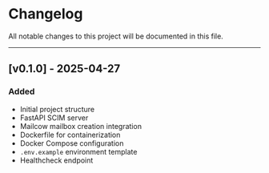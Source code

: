 # Changelog

All notable changes to this project will be documented in this file.

---

## [v0.1.0] - 2025-04-27

### Added
- Initial project structure
- FastAPI SCIM server
- Mailcow mailbox creation integration
- Dockerfile for containerization
- Docker Compose configuration
- `.env.example` environment template
- Healthcheck endpoint